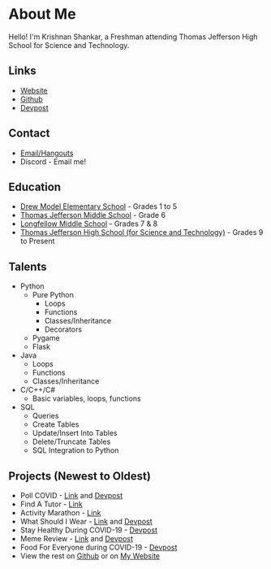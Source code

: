 # About Me
Hello! I'm Krishnan Shankar, a Freshman attending Thomas Jefferson High School for Science and Technology.

## Links
 - [Website](https://user.tjhsst.edu/2024kshankar/)
 - [Github](https://www.github.com/KrishnanS2006/)
 - [Devpost](https://www.devpost.com/KrishnanS2006/)

## Contact
 - [Email/Hangouts](mailto:krishnans2006@gmail.com)
 - Discord - Email me!

## Education
 - [Drew Model Elementary School](https://drew.apsva.us/) - Grades 1 to 5
 - [Thomas Jefferson Middle School](https://jefferson.apsva.us/) - Grade 6
 - [Longfellow Middle School](https://longfellowms.fcps.edu/) - Grades 7 & 8
 - [Thomas Jefferson High School (for Science and Technology)](https://tjhsst.fcps.edu/) - Grades 9 to Present

## Talents
 - Python
    - Pure Python
       - Loops
       - Functions
       - Classes/Inheritance
       - Decorators
    - Pygame
    - Flask
 - Java
    - Loops
    - Functions
    - Classes/Inheritance
 - C/C++/C#
    - Basic variables, loops, functions
 - SQL
    - Queries
    - Create Tables
    - Update/Insert Into Tables
    - Delete/Truncate Tables
    - SQL Integration to Python

## Projects (Newest to Oldest)
 - Poll COVID - [Link](https://poll-covid.glitch.me/) and [Devpost](https://devpost.com/software/pollcovid/)
 - Find A Tutor - [Link](https://find-a-tutor.sites.tjhsst.edu/)
 - Activity Marathon - [Link](https://activity-marathon.krishnanshankar.repl.co/)
 - What Should I Wear - [Link](https://what-should-i-wear.glitch.me/) and [Devpost](https://devpost.com/software/whatshouldiwear/)
 - Stay Healthy During COVID-19 - [Devpost](https://devpost.com/software/stay-healthy-during-covid-19/)
 - Meme Review - [Link](https://meme.carcraftz.dev/) and [Devpost](https://devpost.com/software/cyberninjas/)
 - Food For Everyone during COVID-19 - [Devpost](https://devpost.com/software/food-for-everyone-during-covid-19-otkhlj/)
 - View the rest on [Github](https://www.github.com/KrishnanS2006/) or on [My Website](https://user.tjhsst.edu/2024kshankar/)

<!--
## Accomplishments (Newest to Oldest)
 - TJ Dev Club: Advanced Contest 1st Place
 - NHacks 2020: Honorable Mention for 

## Non-Coding Accomplishments (Newest to Oldest)
 - 
-->
